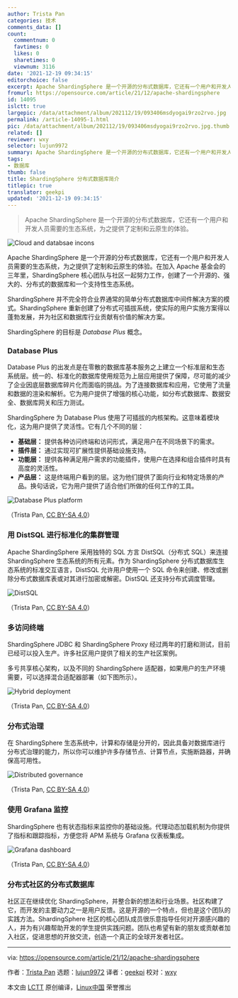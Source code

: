```yaml
---
author: Trista Pan
categories: 技术
comments_data: []
count:
  commentnum: 0
  favtimes: 0
  likes: 0
  sharetimes: 0
  viewnum: 3116
date: '2021-12-19 09:34:15'
editorchoice: false
excerpt: Apache ShardingSphere 是一个开源的分布式数据库，它还有一个用户和开发人员需要的生态系统，为之提供了定制和云原生的体验。
fromurl: https://opensource.com/article/21/12/apache-shardingsphere
id: 14095
islctt: true
largepic: /data/attachment/album/202112/19/093406msdyogai9rzo2rvo.jpg
permalink: /article-14095-1.html
pic: /data/attachment/album/202112/19/093406msdyogai9rzo2rvo.jpg.thumb.jpg
related: []
reviewer: wxy
selector: lujun9972
summary: Apache ShardingSphere 是一个开源的分布式数据库，它还有一个用户和开发人员需要的生态系统，为之提供了定制和云原生的体验。
tags:
- 数据库
thumb: false
title: ShardingSphere 分布式数据库简介
titlepic: true
translator: geekpi
updated: '2021-12-19 09:34:15'
---
```



> 
> Apache ShardingSphere 是一个开源的分布式数据库，它还有一个用户和开发人员需要的生态系统，为之提供了定制和云原生的体验。
> 
> 
> 


![](/data/attachment/album/202112/19/093406msdyogai9rzo2rvo.jpg "Cloud and databsae incons")


Apache ShardingSphere 是一个开源的分布式数据库，它还有一个用户和开发人员需要的生态系统，为之提供了定制和云原生的体验。在加入 Apache 基金会的三年里，ShardingSphere 核心团队与社区一起努力工作，创建了一个开源的、强大的、分布式的数据库和一个支持性生态系统。


ShardingSphere 并不完全符合业界通常的简单分布式数据库中间件解决方案的模式。ShardingSphere 重新创建了分布式可插拔系统，使实际的用户实施方案得以蓬勃发展，并为社区和数据库行业贡献有价值的解决方案。


ShardingSphere 的目标是 *Database Plus* 概念。


### Database Plus


Database Plus 的出发点是在零散的数据库基本服务之上建立一个标准层和生态系统层。统一的、标准化的数据库使用规范为上层应用提供了保障，尽可能的减少了企业因底层数据库碎片化而面临的挑战。为了连接数据库和应用，它使用了流量和数据的渲染和解析。它为用户提供了增强的核心功能，如分布式数据库、数据安全、数据库网关和压力测试。


ShardingSphere 为 Database Plus 使用了可插拔的内核架构。这意味着模块化，这为用户提供了灵活性。它有几个不同的层：


* **基础层：** 提供各种访问终端和访问形式，满足用户在不同场景下的需求。
* **插件层：** 通过实现可扩展性提供基础设施支持。
* **功能层：** 提供各种满足用户需求的功能插件，使用户在选择和组合插件时具有高度的灵活性。
* **产品层：** 这是终端用户看到的层。这为他们提供了面向行业和特定场景的产品。换句话说，它为用户提供了适合他们所做的任何工作的工具。


![Database Plus platform](/data/attachment/album/202112/19/093417nusufvjmqcjqzqce.png "Database Plus platform")


（Trista Pan, [CC BY-SA 4.0](file:///Users/xingyuwang/develop/TranslateProject-wxy/translated/tech/tps:/creativecommons.org/licenses/by-sa/4.0)）


### 用 DistSQL 进行标准化的集群管理


Apache ShardingSphere 采用独特的 SQL 方言 DistSQL（分布式 SQL）来连接 ShardingSphere 生态系统的所有元素。作为 ShardingSphere 分布式数据库生态系统的标准交互语言，DistSQL 允许用户使用一个 SQL 命令来创建、修改或删除分布式数据库表或对其进行加密或解密。DistSQL 还支持分布式调度管理。


![DistSQL](/data/attachment/album/202112/19/093417yjnnnmpzdf4qaxxp.png "DistSQL")


（Trista Pan, [CC BY-SA 4.0](file:///Users/xingyuwang/develop/TranslateProject-wxy/translated/tech/tps:/creativecommons.org/licenses/by-sa/4.0)）


### 多访问终端


ShardingSphere JDBC 和 ShardingSphere Proxy 经过两年的打磨和测试，目前已经可以投入生产。许多社区用户提供了相关的生产社区案例。


多亏共享核心架构，以及不同的 ShardingSphere 适配器，如果用户的生产环境需要，可以选择混合适配器部署（如下图所示）。


![Hybrid deployment](/data/attachment/album/202112/19/093418arfmz8sfjw63ubbx.png "Hybrid deployment")


（Trista Pan, [CC BY-SA 4.0](file:///Users/xingyuwang/develop/TranslateProject-wxy/translated/tech/tps:/creativecommons.org/licenses/by-sa/4.0)）


### 分布式治理


在 ShardingSphere 生态系统中，计算和存储是分开的，因此具备对数据库进行分布式治理的能力，所以你可以维护许多存储节点、计算节点，实施断路器，并确保高可用性。


![Distributed governance](/data/attachment/album/202112/19/093418hua4d4tde5plpild.png "Distributed governance")


（Trista Pan, [CC BY-SA 4.0](file:///Users/xingyuwang/develop/TranslateProject-wxy/translated/tech/tps:/creativecommons.org/licenses/by-sa/4.0)）


### 使用 Grafana 监控


ShardingSphere 也有状态指标来监控你的基础设施。代理动态加载机制为你提供了指标和跟踪指标，方便您将 APM 系统与 Grafana 仪表板集成。


![Grafana dashboard](/data/attachment/album/202112/19/093419w151o5bobosvhoaq.png "Grafana dashboard")


（Trista Pan, [CC BY-SA 4.0](file:///Users/xingyuwang/develop/TranslateProject-wxy/translated/tech/tps:/creativecommons.org/licenses/by-sa/4.0)）


### 分布式社区的分布式数据库


社区正在继续优化 ShardingSphere，并整合新的想法和行业场景。社区构建了它，而开发的主要动力之一是用户反馈。这是开源的一个特点，但也是这个团队的实践方法。ShardingSphere 社区的核心团队成员很乐意指导任何对开源感兴趣的人，并为有兴趣帮助开发的学生提供实践问题。团队也希望有新的朋友或贡献者加入社区，促进思想的开放交流，创造一个真正的全球开发者社区。




---


via: <https://opensource.com/article/21/12/apache-shardingsphere>


作者：[Trista Pan](https://opensource.com/users/trista-pan) 选题：[lujun9972](https://github.com/lujun9972) 译者：[geekpi](https://github.com/geekpi) 校对：[wxy](https://github.com/wxy)


本文由 [LCTT](https://github.com/LCTT/TranslateProject) 原创编译，[Linux中国](https://linux.cn/) 荣誉推出